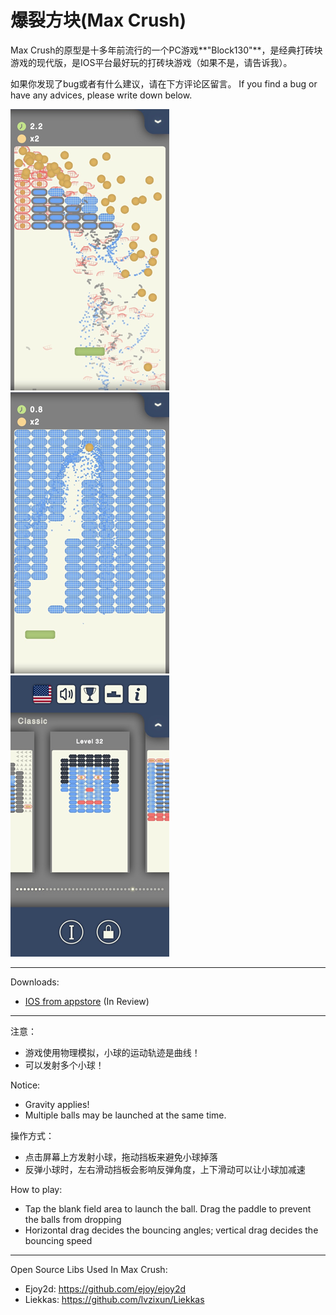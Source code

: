 # 爆裂方块(Max Crush)

Max Crush的原型是十多年前流行的一个PC游戏**"Block130"**，是经典打砖块游戏的现代版，是IOS平台最好玩的打砖块游戏（如果不是，请告诉我）。

如果你发现了bug或者有什么建议，请在下方评论区留言。
If you find a bug or have any advices, please write down below.

![](r/maxcrush1.png) ![](r/maxcrush2.png) ![](r/maxcrush3.png)

-----

Downloads:

* [IOS from appstore](https://itunes.apple.com/us/app/max-crush/id1018641834) (In Review)

-----

注意：

* 游戏使用物理模拟，小球的运动轨迹是曲线！
* 可以发射多个小球！

Notice:

* Gravity applies!
* Multiple balls may be launched at the same time.

操作方式：

* 点击屏幕上方发射小球，拖动挡板来避免小球掉落
* 反弹小球时，左右滑动挡板会影响反弹角度，上下滑动可以让小球加减速

How to play:

* Tap the blank field area to launch the ball. Drag the paddle to prevent the balls from dropping
* Horizontal drag decides the bouncing angles; vertical drag decides the bouncing speed

-----

Open Source Libs Used In Max Crush:

* Ejoy2d: https://github.com/ejoy/ejoy2d
* Liekkas: https://github.com/lvzixun/Liekkas
